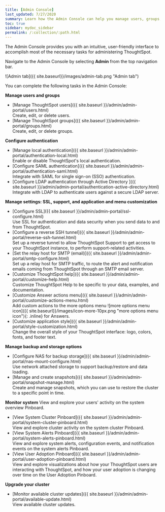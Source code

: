 ```yaml
---
title: [Admin Console]
last_updated: 7/27/2020
summary: Learn how the Admin Console can help you manage users, groups, security, authentication, and much more.
toc: true
sidebar: mydoc_sidebar
permalink: /:collection/:path.html
---
```


The Admin Console provides you with an intuitive, user-friendly interface to accomplish most of the necessary tasks for administering ThoughtSpot.

Navigate to the Admin Console by selecting **Admin** from the top navigation bar.

![Admin tab]({{ site.baseurl}}/images/admin-tab.png "Admin tab")

You can complete the following tasks in the Admin Console:

**Manage users and groups**
* [Manage ThoughtSpot users]({{ site.baseurl }}/admin/admin-portal/users.html)<br>
Create, edit, or delete users.
* [Manage ThoughtSpot groups]({{ site.baseurl }}/admin/admin-portal/groups.html)<br>
Create, edit, or delete groups.

**Configure authentication**
* [Manage local authentication]({{ site.baseurl }}/admin/admin-portal/authentication-local.html)<br>
Enable or disable ThoughtSpot's local authentication.
* [Configure SAML authentication]({{ site.baseurl }}/admin/admin-portal/authentication-saml.html)<br>
Integrate with SAML for single sign-on (SSO) authentication.
* [Configure LDAP authentication through Active Directory ]({{ site.baseurl }}/admin/admin-portal/authentication-active-directory.html)<br>
Integrate with LDAP to authenticate users against a secure LDAP server.

**Manage settings: SSL, support, and application and menu customization**
* [Configure SSL]({{ site.baseurl }}/admin/admin-portal/ssl-configure.html)<br>
Use SSL for authentication and data security when you send data to and from ThoughtSpot.
* [Configure a reverse SSH tunnel]({{ site.baseurl }}/admin/admin-portal/reverse-ssh-tunnel.html)<br>
Set up a reverse tunnel to allow ThoughtSpot Support to get access to your ThoughtSpot instance, to perform support-related activities.
* [Set the relay host for SMTP (email)]({{ site.baseurl }}/admin/admin-portal/smtp-configure.html)<br>
Set up a relay host for SMTP traffic, to route the alert and notification emails coming from ThoughtSpot through an SMTP email server.
* [Customize ThoughtSpot help]({{ site.baseurl }}/admin/admin-portal/customize-help.html)<br>
Customize ThoughtSpot Help to be specific to your data, examples, and documentation.
* [Customize Answer actions menu]({{ site.baseurl }}/admin/admin-portal/customize-actions-menu.html)<br>
Add custom actions to the more options menu ![more options menu icon]({{ site.baseurl}}/images/icon-more-10px.png "more options menu icon"){: .inline} for Answers.
* [Customize application style]({{ site.baseurl }}/admin/admin-portal/style-customization.html)<br>
Change the overall style of your ThoughtSpot interface: logo, colors, fonts, and footer text.

**Manage backup and storage options**
* [Configure NAS for backup storage]({{ site.baseurl }}/admin/admin-portal/nas-mount-configure.html)<br>
Use network attached storage to support backup/restore and data loading.
* [Manage and create snapshots]({{ site.baseurl }}/admin/admin-portal/snapshot-manage.html)<br>
Create and manage snapshots, which you can use to restore the cluster to a specific point in time.

**Monitor system**
View and explore your users' activity on the system overview Pinboard.
* [View System Cluster Pinboard]({{ site.baseurl }}/admin/admin-portal/system-cluster-pinboard.html)<br>
View and explore cluster activity on the system cluster Pinboard.
* [View System Alerts Pinboard]({{ site.baseurl }}/admin/admin-portal/system-alerts-pinboard.html)<br>
View and explore system alerts, configuration events, and notification events on the system alerts Pinboard.
* [View User Adoption Pinboard]({{ site.baseurl }}/admin/admin-portal/user-adoption-pinboard.html)<br>
View and explore visualizations about how your ThoughtSpot users are interacting with ThoughtSpot, and how your user adoption is changing over time on the User Adoption Pinboard.

**Upgrade your cluster**
* [Monitor available cluster updates]({{ site.baseurl }}/admin/admin-portal/available-update.html)<br>
View available cluster updates.
